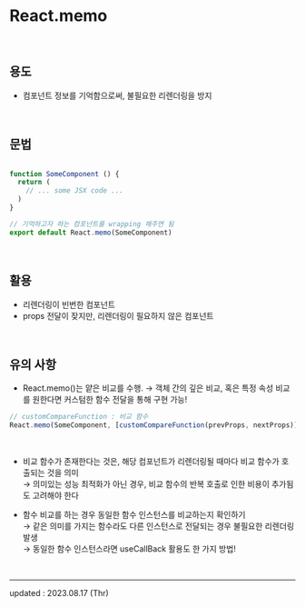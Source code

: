 # React.memo

<br>

## 용도
- 컴포넌트 정보를 기억함으로써, 불필요한 리렌더링을 방지

<br>

## 문법
```jsx

function SomeComponent () {
  return (
    // ... some JSX code ... 
  )
}

// 기억하고자 하는 컴포넌트를 wrapping 해주면 됨
export default React.memo(SomeComponent)
```

<br>

## 활용
- 리렌더링이 빈번한 컴포넌트
- props 전달이 잦지만, 리렌더링이 필요하지 않은 컴포넌트

<br>

## 유의 사항
- React.memo()는 얕은 비교를 수행. → 객체 간의 깊은 비교, 혹은 특정 속성 비교를 원한다면 커스텀한 함수 전달을 통해 구현 가능!

```jsx
// customCompareFunction : 비교 함수
React.memo(SomeComponent, [customCompareFunction(prevProps, nextProps)]);
```

<br>

- 비교 함수가 존재한다는 것은, 해당 컴포넌트가 리렌더링될 때마다 비교 함수가 호출되는 것을 의미 <br>
    → 의미있는 성능 최적화가 아닌 경우, 비교 함수의 반복 호출로 인한 비용이 추가됨도 고려해야 한다

- 함수 비교를 하는 경우 동일한 함수 인스턴스를 비교하는지 확인하기 <br>
    → 같은 의미를 가지는 함수라도 다른 인스턴스로 전달되는 경우 불필요한 리렌더링 발생 <br>
    → 동일한 함수 인스턴스라면 useCallBack 활용도 한 가지 방법!
   


<br>

<hr>

updated : 2023.08.17 (Thr)
